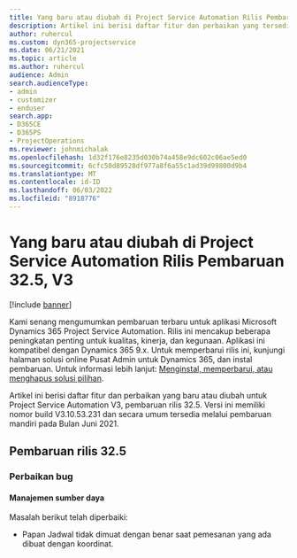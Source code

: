```yaml
---
title: Yang baru atau diubah di Project Service Automation Rilis Pembaruan 32.5, V3
description: Artikel ini berisi daftar fitur dan perbaikan yang tersedia di Project Service Automation V3, pembaruan rilis 32.5, V3.
author: ruhercul
ms.custom: dyn365-projectservice
ms.date: 06/21/2021
ms.topic: article
ms.author: ruhercul
audience: Admin
search.audienceType:
- admin
- customizer
- enduser
search.app:
- D365CE
- D365PS
- ProjectOperations
ms.reviewer: johnmichalak
ms.openlocfilehash: 1d32f176e8235d030b74a458e9dc602c06ae5ed0
ms.sourcegitcommit: 6cfc50d89528df977a8f6a55c1ad39d99800d9b4
ms.translationtype: MT
ms.contentlocale: id-ID
ms.lasthandoff: 06/03/2022
ms.locfileid: "8918776"
---
```

# <a name="whats-new-or-changed-in-project-service-automation-update-release-325-v3"></a>Yang baru atau diubah di Project Service Automation Rilis Pembaruan 32.5, V3

[!include [banner](../includes/psa-now-project-operations.md)]

Kami senang mengumumkan pembaruan terbaru untuk aplikasi Microsoft Dynamics 365 Project Service Automation. Rilis ini mencakup beberapa peningkatan penting untuk kualitas, kinerja, dan kegunaan. Aplikasi ini kompatibel dengan Dynamics 365 9.x. Untuk memperbarui rilis ini, kunjungi halaman solusi online Pusat Admin untuk Dynamics 365, dan instal pembaruan. Untuk informasi lebih lanjut: [Menginstal, memperbarui, atau menghapus solusi pilihan](/power-platform/admin/install-remove-preferred-solution).

Artikel ini berisi daftar fitur dan perbaikan yang baru atau diubah untuk Project Service Automation V3, pembaruan rilis 32.5. Versi ini memiliki nomor build V3.10.53.231 dan secara umum tersedia melalui pembaruan mandiri pada Bulan Juni 2021.

## <a name="update-release-325"></a>Pembaruan rilis 32.5

### <a name="bug-fixes"></a>Perbaikan bug

#### <a name="resource-management"></a>Manajemen sumber daya

Masalah berikut telah diperbaiki:

- Papan Jadwal tidak dimuat dengan benar saat pemesanan yang ada dibuat dengan koordinat.

